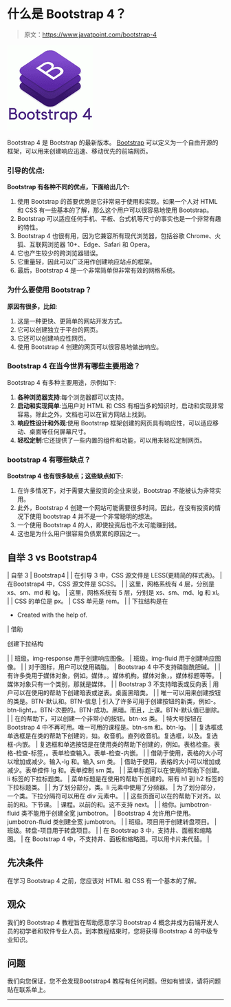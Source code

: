 # 什么是 Bootstrap 4？

> 原文：<https://www.javatpoint.com/bootstrap-4>

![What is Bootstrap 4](img/2dc6fff256fdb85014455747c7bfb13d.png)

Bootstrap 4 是 Bootstrap 的最新版本。 [Bootstrap](https://www.javatpoint.com/bootstrap-tutorial) 可以定义为一个自由开源的框架，可以用来创建响应迅速、移动优先的前端网页。

### 引导的优点:

**Bootstrap 有各种不同的优点，下面给出几个:**

1.  使用 Bootstrap 的首要优势是它非常易于使用和实现。如果一个人对 HTML 和 CSS 有一些基本的了解，那么这个用户可以很容易地使用 Bootstrap。
2.  Bootstrap 可以适应任何手机、平板、台式机等尺寸的事实也是一个非常有趣的特性。
3.  Bootstrap 4 也很有用，因为它兼容所有现代浏览器，包括谷歌 Chrome、火狐、互联网浏览器 10+、Edge、Safari 和 Opera。
4.  它也产生较少的跨浏览器错误。
5.  它重量轻，因此可以广泛用作创建响应站点的框架。
6.  最后，Bootstrap 4 是一个非常简单但非常有效的网格系统。

### 为什么要使用 Bootstrap？

**原因有很多，比如:**

1.  这是一种更快、更简单的网站开发方式。
2.  它可以创建独立于平台的网页。
3.  它还可以创建响应性网页。
4.  使用 Bootstrap 4 创建的网页可以很容易地做出响应。

### Bootstrap 4 在当今世界有哪些主要用途？

Bootstrap 4 有多种主要用途，示例如下:

1.  **各种浏览器支持**:每个浏览器都可以支持。
2.  **启动和实现简单**:当用户对 HTML 和 CSS 有相当多的知识时，启动和实现非常容易。除此之外，文档也可以在官方网站上找到。
3.  **响应性设计和外观**:使用 Bootstrap 框架创建的网页具有响应性，可以适应移动、桌面等任何屏幕尺寸。
4.  **轻松定制**:它还提供了一些内置的组件和功能，可以用来轻松定制网页。

### bootstrap 4 有哪些缺点？

**Bootstrap 4 也有很多缺点；这些缺点如下:**

1.  在许多情况下，对于需要大量投资的企业来说，Bootstrap 不能被认为非常实用。
2.  此外，Bootstrap 4 创建一个网站可能需要很多时间。因此，在没有投资的情况下使用 bootstrap 4 并不是一个非常聪明的想法。
3.  一个使用 Bootstrap 4 的人，即使投资后也不太可能赚到钱。
4.  这也是为什么用户很容易负债累累的原因之一。

## 自举 3 vs Bootstrap4

| 自举 3 | Bootstrap4 |
| 在引导 3 中，CSS 源文件是 LESS(更精简的样式表)。 | 在Bootstrap4 中，CSS 源文件是 SCSS。 |
| 这里，网格系统有 4 层，分别是 xs、sm、md 和 lg。 | 这里，网格系统有 5 层，分别是 xs、sm、md、lg 和 xl。 |
| CSS 的单位是 px。 | CSS 单元是 rem。 |
| 下拉结构是在

*   Created with the help of.

 | 借助

创建下拉结构

 |
| 班级。img-response 用于创建响应图像。 | 班级。img-fluid 用于创建响应图像。 |
| 对于图标，用户可以使用磷脂。 | Bootstrap 4 中不支持磷脂酰胆碱。 |
| 有许多类用于媒体对象，例如。媒体，。媒体机构。媒体对象，。媒体标题等等。 | 媒体对象只有一个类别，那就是媒体。 |
| Bootstrap 3 不支持暗表或反向表 | 用户可以在使用的帮助下创建暗表或逆表。桌面黑暗类。 |
| 唯一可以用来创建按钮的类是。BTN-默认和。BTN-信息 | 引入了许多可用于创建按钮的新类，例如-。btn-light，。BTN-次要的。BTN-成功。黑暗。而且，上课。BTN-默认值已删除。 |
| 在的帮助下，可以创建一个非常小的按钮。btn-xs 类。 | 特大号按钮在 Bootstrap 4 中不再可用。唯一可用的课程是。btn-sm 和。btn-lg。 |
| 复选框或单选框是在类的帮助下创建的，如。收音机。直列收音机。复选框，以及。复选框-内嵌。 | 复选框和单选按钮是在使用类的帮助下创建的，例如。表格检查。表格-检查-标签，。表单检查输入。表单-检查-内嵌。 |
| 借助于使用，表格的大小可以增加或减少。输入-lg 和。输入 sm 类。 | 借助于使用，表格的大小可以增加或减少。表单控件 lg 和。表单控制 sm 类。 |
| 菜单标题可以在使用的帮助下创建。li 标签的下拉标题类。 | 菜单标题是在使用的帮助下创建的。带有 h1 到 h2 标签的下拉标题类。 |
| 为了划分部分，类。li 元素中使用了分频器。 | 为了划分部分，一个类。下拉分隔符可以用在 div 元素中。 |
| 这些页面可以在的帮助下对齐。以前的和。下节课。 | 课程。以前的和。这不支持 next。 |
| 给你。jumbotron-fluid 类不能用于创建全宽 jumbotron。 | Bootstrap 4 允许用户使用。jumbotron-fluid 类创建全宽 jumbotron。 |
| 班级。项目用于创建转盘项目。 | 班级。转盘-项目用于转盘项目。 |
| 在 Bootstrap 3 中，支持井、面板和缩略图。 | 在 Bootstrap 4 中，不支持井、面板和缩略图。可以用卡片来代替。 |

## 先决条件

在学习 Bootstrap 4 之前，您应该对 HTML 和 CSS 有一个基本的了解。

## 观众

我们的 Bootstrap 4 教程旨在帮助愿意学习 Bootstrap 4 概念并成为前端开发人员的初学者和软件专业人员。到本教程结束时，您将获得 Bootstrap 4 的中级专业知识。

## 问题

我们向您保证，您不会发现Bootstrap4 教程有任何问题。但如有错误，请将问题贴在联系单上。

* * *